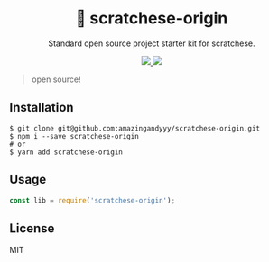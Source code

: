 <h1 align="center">
🎁 scratchese-origin
</h1>
<p align="center">
Standard open source project starter kit for scratchese.
</p>

<p align="center">
   <a href="https://github.com/amazingandyyy/scratchese-origin/blob/master/LICENSE">
      <img src="https://img.shields.io/badge/License-MIT-green.svg" />
   </a>
   <a href="https://circleci.com/gh/amazingandyyy/scratchese-origin">
      <img src="https://circleci.com/gh/amazingandyyy/scratchese-origin.svg?style=svg" />
   </a>
</p>

> open source!


## Installation

```shell
$ git clone git@github.com:amazingandyyy/scratchese-origin.git
$ npm i --save scratchese-origin
# or
$ yarn add scratchese-origin
```

## Usage

```javascript
const lib = require('scratchese-origin');

```

## License

MIT

